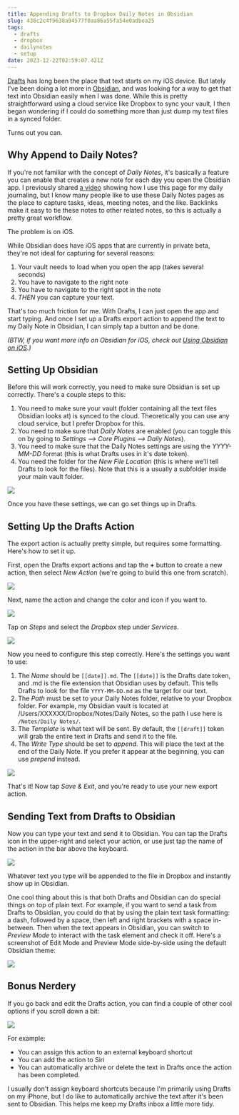 ```yaml
---
title: Appending Drafts to Dropbox Daily Notes in Obsidian
slug: 438c2c4f9638a94577f0aa86a55fa54e0adbea25
tags:
  - drafts
  - dropbox
  - dailynotes
  - setup
date: 2023-12-22T02:59:07.421Z
---
```


[Drafts](https://getdrafts.com/) has long been the place that text starts on my iOS device. But lately I've been doing a lot more in [Obsidian](https://obsidian.md/), and was looking for a way to get that text into Obsidian easily when I was done. While this is pretty straightforward using a cloud service like Dropbox to sync your vault, I then began wondering if I could do something more than just dump my text files in a synced folder.

Turns out you can.

## Why Append to Daily Notes?

If you're not familiar with the concept of *Daily Notes*, it's basically a feature you can enable that creates a new note for each day you open the Obsidian app. I previously shared [a video](https://thesweetsetup.com/journaling-using-daily-questions-in-obsidian) showing how I use this page for my daily journaling, but I know many people like to use these Daily Notes pages as the place to capture tasks, ideas, meeting notes, and the like. Backlinks make it easy to tie these notes to other related notes, so this is actually a pretty great workflow.

The problem is on iOS.

While Obsidian does have iOS apps that are currently in private beta, they're not ideal for capturing for several reasons:

1.  Your vault needs to load when you open the app (takes several seconds)
2.  You have to navigate to the right note
3.  You have to navigate to the right spot in the note
4.  *THEN* you can capture your text.

That's too much friction for me. With Drafts, I can just open the app and start typing. And once I set up a Drafts export action to append the text to my Daily Note in Obsidian, I can simply tap a button and be done.

*(BTW, if you want more info on Obsidian for iOS, check out [Using Obsidian on iOS](:/content/dc8c4d000e1cde4cf3cbe6e6c4344b736a40b7c8).)*

## Setting Up Obsidian

Before this will work correctly, you need to make sure Obsidian is set up correctly. There's a couple steps to this:

1.  You need to make sure your vault (folder containing all the text files Obsidian looks at) is synced to the cloud. Theoretically you can use any cloud service, but I prefer Dropbox for this.
2.  You need to make sure that *Daily Notes* are enabled (you can toggle this on by going to *Settings --> Core Plugins --> Daily Notes*).
3.  You need to make sure that the Daily Notes settings are using the *YYYY-MM-DD* format (this is what Drafts uses in it's date token).
4.  You need the folder for the *New File Location* (this is where we'll tell Drafts to look for the files). Note that this is a usually a subfolder inside your main vault folder.

![](https://thesweetsetup.com/wp-content/uploads/2021/04/obsidian1.jpg)

Once you have these settings, we can go set things up in Drafts.

## Setting Up the Drafts Action

The export action is actually pretty simple, but requires some formatting. Here's how to set it up.

First, open the Drafts export actions and tap the **+** button to create a new action, then select *New Action* (we're going to build this one from scratch).

![](https://thesweetsetup.com/wp-content/uploads/2021/04/drafts1.jpg)

Next, name the action and change the color and icon if you want to.

![](https://thesweetsetup.com/wp-content/uploads/2021/04/drafts2.jpg)

Tap on *Steps* and select the *Dropbox* step under *Services*.

![](https://thesweetsetup.com/wp-content/uploads/2021/04/drafts3.jpg)

Now you need to configure this step correctly. Here's the settings you want to use:

1.  The *Name* should be `[[date]].md`. The `[[date]]` is the Drafts date token, and .md is the file extension that Obsidian uses by default. This tells Drafts to look for the file `YYYY-MM-DD.md` as the target for our text.
2.  The *Path* must be set to your Daily Notes folder, relative to your Dropbox folder. For example, my Obsidian vault is located at /Users/XXXXXX/Dropbox/Notes/Daily Notes, so the path I use here is `/Notes/Daily Notes/`.
3.  The *Template* is what text will be sent. By default, the `[[draft]]` token will grab the entire text in Drafts and send it to the file.
4.  The *Write Type* should be set to *append*. This will place the text at the end of the Daily Note. If you prefer it appear at the beginning, you can use *prepend* instead.

![](https://thesweetsetup.com/wp-content/uploads/2021/04/drafts4.jpg)

That's it! Now tap *Save & Exit*, and you're ready to use your new export action.

## Sending Text from Drafts to Obsidian

Now you can type your text and send it to Obsidian. You can tap the Drafts icon in the upper-right and select your action, or use just tap the name of the action in the bar above the keyboard.

![](https://thesweetsetup.com/wp-content/uploads/2021/04/drafts5.jpg)

Whatever text you type will be appended to the file in Dropbox and instantly show up in Obsidian.

One cool thing about this is that both Drafts and Obsidian can do special things on top of plain text. For example, if you want to send a task from Drafts to Obsidian, you could do that by using the plain text task formatting: a dash, followed by a space, then left and right brackets with a space in-between. Then when the text appears in Obsidian, you can switch to *Preview Mode* to interact with the task element and check it off. Here's a screenshot of Edit Mode and Preview Mode side-by-side using the default Obsidian theme:

![](https://thesweetsetup.com/wp-content/uploads/2021/04/obsidian2.jpg)

## Bonus Nerdery

If you go back and edit the Drafts action, you can find a couple of other cool options if you scroll down a bit:

![](https://thesweetsetup.com/wp-content/uploads/2021/04/drafts6.jpg)

For example:

*   You can assign this action to an external keyboard shortcut
*   You can add the action to Siri
*   You can automatically archive or delete the text in Drafts once the action has been completed.

I usually don't assign keyboard shortcuts because I'm primarily using Drafts on my iPhone, but I do like to automatically archive the text after it's been sent to Obsidian. This helps me keep my Drafts inbox a little more tidy.
